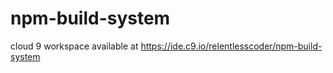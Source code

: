 # npm-build-system
cloud 9 workspace available at https://ide.c9.io/relentlesscoder/npm-build-system
